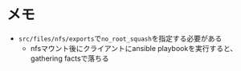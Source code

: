 # メモ
- `src/files/nfs/exports`で`no_root_squash`を指定する必要がある
    - nfsマウント後にクライアントにansible playbookを実行すると、gathering factsで落ちる